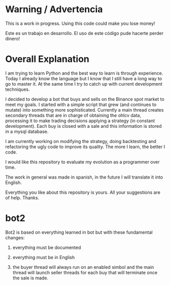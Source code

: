 # Warning / Advertencia

This is a work in progress. Using this code could make you lose money! 

Este es un trabajo en desarrollo. El uso de este código pude hacerte perder dinero!

# Overall Explanation

I am trying to learn Python and the best way to learn is through experience. Today I already know the language but I know that I still have a long way to go to master it. At the same time I try to catch up with current development techniques.

I decided to develop a bot that buys and sells on the Binance spot market to meet my goals. I started with a simple script that grew (and continues to mutate) into something more sophisticated.
Currently a main thread creates secondary threads that are in charge of obtaining the ohlcv data, processing it to make trading decisions applying a strategy (in constant development).
Each buy is closed with a sale and this information is stored in a mysql database.

I am currently working on modifying the strategy, doing backtesting and refactoring the ugly  code  to improve its quality. The more I learn, the better I code.

I would like this repository to evaluate my evolution as a programmer over time.

The work in general was made in spanish, in the future I will translate it into English.

Everything you like about this repository is yours. All your suggestions are of help.
Thanks.

# bot2 

Bot2 is based on everything learned in bot but with these fundamental changes: 

1) everything must be documented 

2) everything must be in English 

3) the buyer thread will always run on an enabled simbol and the main thread will launch seller threads for each buy that will terminate once the sale is made.  



